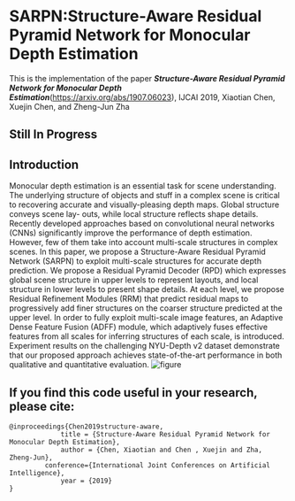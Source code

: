# SARPN:Structure-Aware Residual Pyramid Network for Monocular Depth Estimation
This is the implementation of the paper ***Structure-Aware Residual Pyramid Network for Monocular Depth Estimation***(https://arxiv.org/abs/1907.06023), IJCAI 2019, Xiaotian Chen, Xuejin Chen, and Zheng-Jun Zha

## Still In Progress

## Introduction
Monocular depth estimation is an essential task for scene understanding. The underlying structure of objects and stuff in a complex scene is critical to recovering accurate and visually-pleasing depth maps. Global structure conveys scene lay-
outs, while local structure reflects shape details. Recently developed approaches based on convolutional neural networks (CNNs) significantly improve the performance of depth estimation. However, few of them take into account multi-scale
structures in complex scenes. In this paper, we propose a Structure-Aware Residual Pyramid Network (SARPN) to exploit multi-scale structures for accurate depth prediction. We propose a Residual Pyramid Decoder (RPD) which expresses global scene
structure in upper levels to represent layouts, and local structure in lower levels to present shape details. At each level, we propose Residual Refinement Modules (RRM) that predict residual maps to progressively add finer structures on the coarser
structure predicted at the upper level. In order to fully exploit multi-scale image features, an Adaptive Dense Feature Fusion (ADFF) module, which adaptively fuses effective features from all scales for inferring structures of each scale, is introduced.
Experiment results on the challenging NYU-Depth v2 dataset demonstrate that our proposed approach achieves state-of-the-art performance in both qualitative and quantitative evaluation.
![figure](./images/1.png)

## If you find this code useful in your research, please cite:

```
@inproceedings{Chen2019structure-aware,
             title = {Structure-Aware Residual Pyramid Network for Monocular Depth Estimation},
             author = {Chen, Xiaotian and Chen , Xuejin and Zha, Zheng-Jun},
	     conference={International Joint Conferences on Artificial Intelligence},
             year = {2019}   
} 
```
